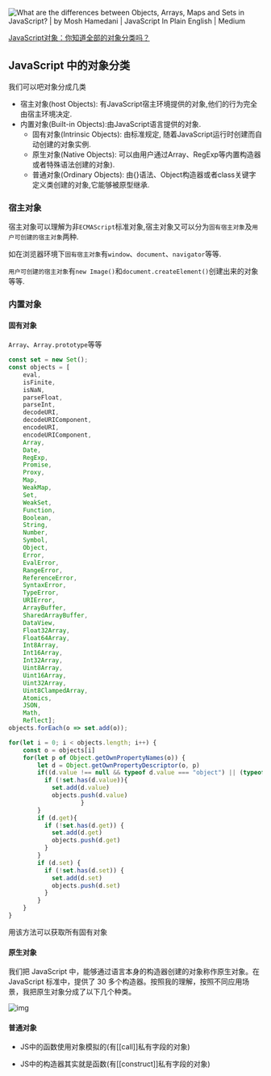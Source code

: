 ![What are the differences between Objects, Arrays, Maps and Sets in  JavaScript? | by Mosh Hamedani | JavaScript In Plain English | Medium](https://miro.medium.com/max/2560/1*fkGZ1RKN6jvzwN2XHmAnfg.jpeg)

[JavaScript对象：你知道全部的对象分类吗？](https://time.geekbang.org/column/article/80011)

## JavaScript 中的对象分类

我们可以吧对象分成几类

- 宿主对象(host Objects): 有JavaScript宿主环境提供的对象,他们的行为完全由宿主环境决定.
- 内置对象(Built-in Objects):由JavaScript语言提供的对象.
  - 固有对象(Intrinsic Objects): 由标准规定, 随着JavaScript运行时创建而自动创建的对象实例.
  - 原生对象(Native Objects): 可以由用户通过Array、RegExp等内置构造器或者特殊语法创建的对象).
  - 普通对象(Ordinary Objects): 由{}语法、Object构造器或者class关键字定义类创建的对象,它能够被原型继承.



### 宿主对象

宿主对象可以理解为非`ECMAScript`标准对象,宿主对象又可以分为`固有宿主对象`及`用户可创建的宿主对象`两种.

如在浏览器环境下`固有宿主对象`有`window`、`document`、`navigator`等等.

`用户可创建的宿主对象`有`new Image()`和`document.createElement()`创建出来的对象等等.



### 内置对象

#### 固有对象

`Array`、`Array.prototype`等等

```js
const set = new Set();
const objects = [
    eval,
    isFinite,
    isNaN,
    parseFloat,
    parseInt,
    decodeURI,
    decodeURIComponent,
    encodeURI,
    encodeURIComponent,
    Array,
    Date,
    RegExp,
    Promise,
    Proxy,
    Map,
    WeakMap,
    Set,
    WeakSet,
    Function,
    Boolean,
    String,
    Number,
    Symbol,
    Object,
    Error,
    EvalError,
    RangeError,
    ReferenceError,
    SyntaxError,
    TypeError,
    URIError,
    ArrayBuffer,
    SharedArrayBuffer,
    DataView,
    Float32Array,
    Float64Array,
    Int8Array,
    Int16Array,
    Int32Array,
    Uint8Array,
    Uint16Array,
    Uint32Array,
    Uint8ClampedArray,
    Atomics,
    JSON,
    Math,
    Reflect];
objects.forEach(o => set.add(o));

for(let i = 0; i < objects.length; i++) {
    const o = objects[i]
    for(let p of Object.getOwnPropertyNames(o)) {
        let d = Object.getOwnPropertyDescriptor(o, p)
        if((d.value !== null && typeof d.value === "object") || (typeof d.value === "function")){
          if (!set.has(d.value)){
            set.add(d.value)
            objects.push(d.value)
					}
        }
        if (d.get){
          if (!set.has(d.get)) {
            set.add(d.get)
            objects.push(d.get)
          }
        }
        if (d.set) {
          if (!set.has(d.set)) {
            set.add(d.set)
            objects.push(d.set)
          }
        }
    }
}
```

用该方法可以获取所有固有对象



#### 原生对象

我们把 JavaScript 中，能够通过语言本身的构造器创建的对象称作原生对象。在 JavaScript 标准中，提供了 30 多个构造器。按照我的理解，按照不同应用场景，我把原生对象分成了以下几个种类。

![img](https://static001.geekbang.org/resource/image/6c/d0/6cb1df319bbc7c7f948acfdb9ffd99d0.png)



#### 普通对象

- JS中的函数使用对象模拟的(有[[call]]私有字段的对象)

- JS中的构造器其实就是函数(有[[construct]]私有字段的对象)

  



